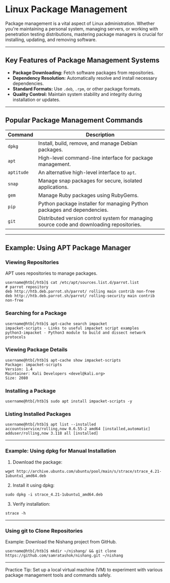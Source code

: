 # Linux Package Management
Package management is a vital aspect of Linux administration. Whether you're maintaining a personal system, managing servers, or working with penetration testing distributions, mastering package managers is crucial for installing, updating, and removing software.  

---

## Key Features of Package Management Systems
- **Package Downloading:** Fetch software packages from repositories.
- **Dependency Resolution:** Automatically resolve and install necessary dependencies.
- **Standard Formats:** Use `.deb`, `.rpm`, or other package formats.
- **Quality Control:** Maintain system stability and integrity during installation or updates.

---

## Popular Package Management Commands

| Command      | Description                                                                                 |
|--------------|---------------------------------------------------------------------------------------------|
| `dpkg`       | Install, build, remove, and manage Debian packages.                                         |
| `apt`        | High-level command-line interface for package management.                                   |
| `aptitude`   | An alternative high-level interface to `apt`.                                               |
| `snap`       | Manage snap packages for secure, isolated applications.                                     |
| `gem`        | Manage Ruby packages using RubyGems.                                                        |
| `pip`        | Python package installer for managing Python packages and dependencies.                     |
| `git`        | Distributed version control system for managing source code and downloading repositories.   |

---

## Example: Using APT Package Manager

### Viewing Repositories
APT uses repositories to manage packages. 
```
username@htb[/htb]$ cat /etc/apt/sources.list.d/parrot.list
# parrot repository
deb http://htb.deb.parrot.sh/parrot/ rolling main contrib non-free
deb http://htb.deb.parrot.sh/parrot/ rolling-security main contrib non-free
```

### Searching for a Package
```
username@htb[/htb]$ apt-cache search impacket
impacket-scripts - Links to useful impacket script examples
python3-impacket - Python3 module to build and dissect network protocols
```

### Viewing Package Details
```
username@htb[/htb]$ apt-cache show impacket-scripts
Package: impacket-scripts
Version: 1.4
Maintainer: Kali Developers <devel@kali.org>
Size: 2080
```

### Installing a Package
```
username@htb[/htb]$ sudo apt install impacket-scripts -y
```

### Listing Installed Packages
```
username@htb[/htb]$ apt list --installed
accountsservice/rolling,now 0.6.55-2 amd64 [installed,automatic]
adduser/rolling,now 3.118 all [installed]
```

---

### Example: Using dpkg for Manual Installation

1) Download the package:
```
wget http://archive.ubuntu.com/ubuntu/pool/main/s/strace/strace_4.21-1ubuntu1_amd64.deb
```

2) Install it using dpkg:
```
sudo dpkg -i strace_4.21-1ubuntu1_amd64.deb
```

3) Verify installation:
```
strace -h
```

---

### Using git to Clone Repositories
Example: Download the Nishang project from GitHub.
```
username@htb[/htb]$ mkdir ~/nishang/ && git clone https://github.com/samratashok/nishang.git ~/nishang
```

---

Practice Tip:
Set up a local virtual machine (VM) to experiment with various package management tools and commands safely.
